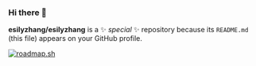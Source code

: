 <!--
tags: ["标签1"] 
-->

### Hi there 👋


**esilyzhang/esilyzhang** is a ✨ _special_ ✨ repository because its `README.md` (this file) appears on your GitHub profile.

[![roadmap.sh](https://api.roadmap.sh/v1-badge/tall/64a50e51ec22530247ee6651?variant=dark)](https://roadmap.sh)

